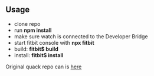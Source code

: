 ## Usage
* clone repo
* run **npm install**
* make sure watch is connected to the Developer Bridge
* start fitbit console with **npx fitbit**
* build: **fitbit$ build**
* install: **fitbit$ install**

Original quack repo can is [here](https://github.com/oswalde-p/quack)
